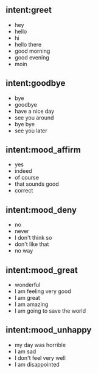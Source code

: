 ## intent:greet
- hey
- hello
- hi
- hello there
- good morning
- good evening
- moin

## intent:goodbye
- bye
- goodbye
- have a nice day
- see you around
- bye bye
- see you later

## intent:mood_affirm
- yes
- indeed
- of course
- that sounds good
- correct

## intent:mood_deny
- no
- never
- I don't think so
- don't like that
- no way

## intent:mood_great
- wonderful
- I am feeling very good
- I am great
- I am amazing
- I am going to save the world

## intent:mood_unhappy
- my day was horrible
- I am sad
- I don't feel very well
- I am disappointed